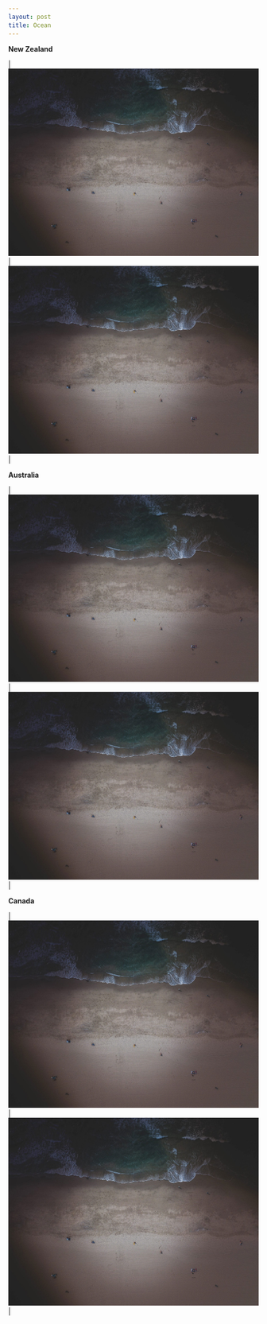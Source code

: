 ```yaml
---
layout: post
title: Ocean
---
```


**New Zealand**

|![](/assets/images/placeholder-2.jpg)|![](/assets/images/placeholder-2.jpg)|

**Australia**

|![](/assets/images/placeholder-2.jpg)|![](/assets/images/placeholder-2.jpg)|

**Canada**

|![](/assets/images/placeholder-2.jpg)|![](/assets/images/placeholder-2.jpg)|
